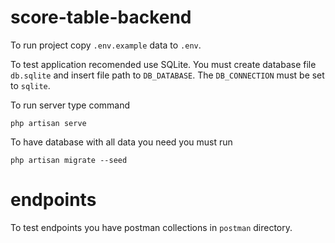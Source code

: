 # score-table-backend

To run project copy `.env.example` data to `.env`.

To test application recomended use SQLite. You must create database file `db.sqlite` and insert file path to `DB_DATABASE`. The `DB_CONNECTION` must be set to `sqlite`.

To run server type command

`php artisan serve`

To have database with all data you need you must run

`php artisan migrate --seed`

# endpoints

To test endpoints you have postman collections in `postman` directory.
